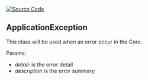 [![Source Code](https://img.shields.io/badge/Source%20Code-black?logo=TypeScript&style=for-the-badge)](src/main/core/exeption/application.exception.ts)

## ApplicationException

This class will be used when an error occur in the Core.

Params:

 - *detail*: is the error detail
 - *description* is the error summary